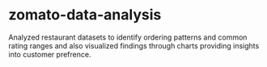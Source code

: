 # zomato-data-analysis
Analyzed restaurant datasets to identify ordering patterns and common rating ranges and also visualized findings through charts providing insights into customer prefrence. 

